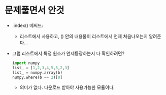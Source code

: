 # 문제풀면서 안것



- .index() 메써드:
  - 리스트에서 사용하고, () 안의 내용물이 리스트에서 언제 처음나오는지 알려준다...

- 그럼 리스트에서 특정 원소가 언제등장하는지 다 확인하려면?

  ```python
  import numpy
  list_ = [1,2,3,4,5,5,2,3]
  list_ = numpy.array(b)
  numpy.where(b == 2)[0] 	
  ```

  - 의미가 없다. 다운로드 받아야 사용가능한 모듈이다.





